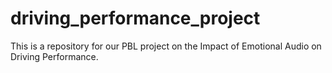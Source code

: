 # driving_performance_project
This is a repository for our PBL project on the Impact of Emotional Audio on Driving Performance.
